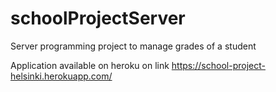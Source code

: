 # schoolProjectServer
Server programming project to manage grades of a student

Application available on heroku on link
https://school-project-helsinki.herokuapp.com/
